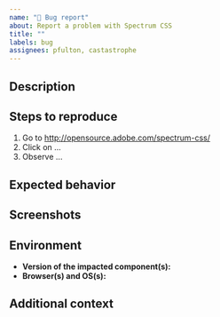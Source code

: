 ```yaml
---
name: "🐛 Bug report"
about: Report a problem with Spectrum CSS
title: ""
labels: bug
assignees: pfulton, castastrophe
---
```


## Description

<!-- Describe the problem you're having and paste any error messages you see -->

## Steps to reproduce

1. Go to <http://opensource.adobe.com/spectrum-css/>
2. Click on ...
3. Observe ...

## Expected behavior

<!-- Describe what you expected to happen -->

## Screenshots

<!-- If applicable, add screenshots to help explain the problem -->

## Environment

- **Version of the impacted component(s):** <!-- 2.13.0 -->
- **Browser(s) and OS(s):** <!-- Chrome 75.0.3770.142 on Win 10 -->

## Additional context

<!-- Provide any additional information that might help us debug the issue -->
